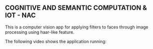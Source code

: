 ## COGNITIVE AND SEMANTIC COMPUTATION & IOT - NAC

This is a computer vision app for applying filters to faces through image processing using haar-like feature.

The following video shows the application running: 
